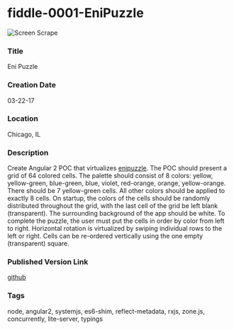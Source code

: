 fiddle-0001-EniPuzzle
======

![Screen Scrape](http://i.imgur.com/uiozNWD.gif)


### Title

Eni Puzzle


### Creation Date

03-22-17


### Location

Chicago, IL


### Description

Create Angular 2 POC that virtualizes [enipuzzle](http://www.enipuzzles.com/).   The POC should present a grid of 64 colored cells.  The palette should consist of 8 colors: yellow, yellow-green, blue-green, blue, violet, red-orange, orange, yellow-orange.   There should be 7 yellow-green cells.  All other colors should be applied to exactly  8 cells.  On startup, the colors of the cells should be randomly distributed throughout the grid, with the last cell of the grid be left blank (transparent).  The surrounding background of the app should be white.  To complete the puzzle, the user must put the cells in order by color from left to right.   Horizontal rotation is virtualized by swiping individual rows to the left or right.   Cells can be re-ordered vertically using the one empty (transparent) square.


### Published Version Link

[github](http://bradyhouse.github.io/angular2-seeder/fiddle-0001-EniPuzzle)


### Tags

node, angular2, systemjs, es6-shim, reflect-metadata, rxjs, zone.js, concurrently, lite-server, typings
